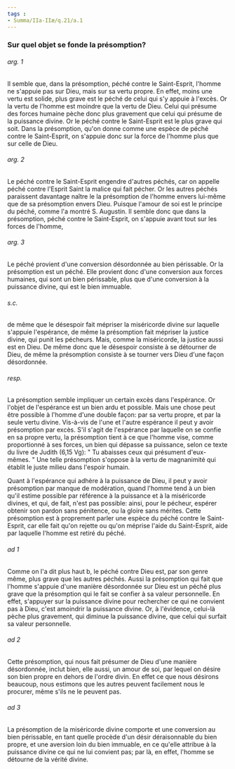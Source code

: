 ```yaml
---
tags : 
- Summa/IIa-IIæ/q.21/a.1
---
```


### Sur quel objet se fonde la présomption?

###### arg. 1
Il semble que, dans la présomption, péché contre le Saint-Esprit, l'homme ne s'appuie pas sur Dieu, mais sur sa vertu propre. En effet, moins une vertu est solide, plus grave est le péché de celui qui s'y appuie à l'excès. Or la vertu de l'homme est moindre que la vertu de Dieu. Celui qui présume des forces humaine pèche donc plus gravement que celui qui présume de la puissance divine. Or le péché contre le Saint-Esprit est le plus grave qui soit. Dans la présomption, qu'on donne comme une espèce de péché contre le Saint-Esprit, on s'appuie donc sur la force de l'homme plus que sur celle de Dieu. 

###### arg. 2
Le péché contre le Saint-Esprit engendre d'autres péchés, car on appelle péché contre l'Esprit Saint la malice qui fait pécher. Or les autres péchés paraissent davantage naître le la présomption de l'homme envers lui-même que de sa présomption envers Dieu. Puisque l'amour de soi est le principe du péché, comme l'a montré S. Augustin. Il semble donc que dans la présomption, péché contre le Saint-Esprit, on s'appuie avant tout sur les forces de l'homme, 

###### arg. 3
Le péché provient d'une conversion désordonnée au bien périssable. Or la présomption est un péché. Elle provient donc d'une conversion aux forces humaines, qui sont un bien périssable, plus que d'une conversion à la puissance divine, qui est le bien immuable. 

###### s.c.
de même que le désespoir fait mépriser la miséricorde divine sur laquelle s'appuie l'espérance, de même la présomption fait mépriser la justice divine, qui punit les pécheurs. Mais, comme la miséricorde, la justice aussi est en Dieu. De même donc que le désespoir consiste à se détourner de Dieu, de même la présomption consiste à se tourner vers Dieu d'une façon désordonnée. 

###### resp.
La présomption semble impliquer un certain excès dans l'espérance. Or l'objet de l'espérance est un bien ardu et possible. Mais une chose peut être possible à l'homme d'une double façon: par sa vertu propre, et par la seule vertu divine. Vis-à-vis de l'une et l'autre espérance il peut y avoir présomption par excès. S'il s'agit de l'espérance par laquelle on se confie en sa propre vertu, la présomption tient à ce que l'homme vise, comme proportionné à ses forces, un bien qui dépasse sa puissance, selon ce texte du livre de Judith (6,15 Vg): " Tu abaisses ceux qui présument d'eux-mêmes. " Une telle présomption s'oppose à la vertu de magnanimité qui établit le juste milieu dans l'espoir humain. 

Quant à l'espérance qui adhère à la puissance de Dieu, il peut y avoir présomption par manque de modération, quand l'homme tend à un bien qu'il estime possible par référence à la puissance et à la miséricorde divines, et qui, de fait, n'est pas possible: ainsi, pour le pécheur, espérer obtenir son pardon sans pénitence, ou la gloire sans mérites. Cette présomption est à proprement parler une espèce du péché contre le Saint-Esprit, car elle fait qu'on rejette ou qu'on méprise l'aide du Saint-Esprit, aide par laquelle l'homme est retiré du péché. 

###### ad 1
Comme on l'a dit plus haut b, le péché contre Dieu est, par son genre même, plus grave que les autres péchés. Aussi la présomption qui fait que l'homme s'appuie d'une manière désordonnée sur Dieu est un péché plus grave que la présomption qui le fait se confier à sa valeur personnelle. En effet, s'appuyer sur la puissance divine pour rechercher ce qui ne convient pas à Dieu, c'est amoindrir la puissance divine. Or, à l'évidence, celui-là pèche plus gravement, qui diminue la puissance divine, que celui qui surfait sa valeur personnelle. 

###### ad 2
Cette présomption, qui nous fait présumer de Dieu d'une manière désordonnée, inclut bien, elle aussi, un amour de soi, par lequel on désire son bien propre en dehors de l'ordre divin. En effet ce que nous désirons beaucoup, nous estimons que les autres peuvent facilement nous le procurer, même s'ils ne le peuvent pas. 

###### ad 3
La présomption de la miséricorde divine comporte et une conversion au bien périssable, en tant quelle procède d'un désir déraisonnable du bien propre, et une aversion loin du bien immuable, en ce qu'elle attribue à la puissance divine ce qui ne lui convient pas; par là, en effet, l'homme se détourne de la vérité divine. 

